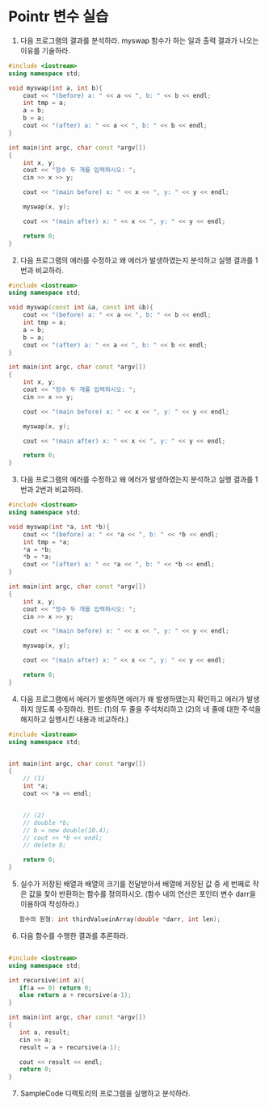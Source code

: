 # Pointr 변수 실습

1. 다음 프로그램의 결과를 분석하라. myswap 함수가 하는 일과 출력 결과가 나오는 이유를 기술하라.  

```c++
#include <iostream>
using namespace std;

void myswap(int a, int b){
	cout << "(before) a: " << a << ", b: " << b << endl;
	int tmp = a;
	a = b;
	b = a;
	cout << "(after) a: " << a << ", b: " << b << endl;
}

int main(int argc, char const *argv[])
{
	int x, y;
	cout << "정수 두 개를 입력하시오: ";
	cin >> x >> y;

	cout << "(main before) x: " << x << ", y: " << y << endl;

	myswap(x, y);

	cout << "(main after) x: " << x << ", y: " << y << endl;

	return 0;
}
```

2. 다음 프로그램의 에러를 수정하고 왜 에러가 발생하였는지 분석하고 실행 결과를 1번과 비교하라. 

```c++
#include <iostream>
using namespace std;

void myswap(const int &a, const int &b){
	cout << "(before) a: " << a << ", b: " << b << endl;
	int tmp = a;
	a = b;
	b = a;
	cout << "(after) a: " << a << ", b: " << b << endl;
}

int main(int argc, char const *argv[])
{
	int x, y;
	cout << "정수 두 개를 입력하시오: ";
	cin >> x >> y;

	cout << "(main before) x: " << x << ", y: " << y << endl;

	myswap(x, y);

	cout << "(main after) x: " << x << ", y: " << y << endl;

	return 0;
}
````

3. 다음 프로그램의 에러를 수정하고 왜 에러가 발생하였는지 분석하고 실행 결과를 1번과 2번과 비교하라. 
```c++
#include <iostream>
using namespace std;

void myswap(int *a, int *b){
	cout << "(before) a: " << *a << ", b: " << *b << endl;
	int tmp = *a;
	*a = *b;
	*b = *a;
	cout << "(after) a: " << *a << ", b: " << *b << endl;
}

int main(int argc, char const *argv[])
{
	int x, y;
	cout << "정수 두 개를 입력하시오: ";
	cin >> x >> y;

	cout << "(main before) x: " << x << ", y: " << y << endl;

	myswap(x, y);

	cout << "(main after) x: " << x << ", y: " << y << endl;

	return 0;
}
````

4. 다음 프로그램에서 에러가 발생하면 에러가 왜 발생하였는지 확인하고 에러가 발생하지 않도록 수정하라. 힌트: (1)의 두 줄을 주석처리하고 (2)의 네 줄에 대한 주석을 해지하고 실행시킨 내용과 비교하라.)

```c++
#include <iostream>
using namespace std;


int main(int argc, char const *argv[])
{
	// (1)
	int *a;
	cout << *a << endl;


	// (2)
	// double *b;
	// b = new double(10.4);   
	// cout << *b << endl;
	// delete b;               

	return 0;
}
```

5. 실수가 저장된 배열과 배열의 크기를 전달받아서 배열에 저장된 값 중 세 번째로 작은 값을 찾아 반환하는 함수를 정의하시오. (함수 내의 연산은 포인터 변수 darr을 이용하여 작성하라.)
```c++
   함수의 원형: int thirdValueinArray(double *darr, int len);
```

6. 다음 함수를 수행한 결과를 추론하라.

``` c++

#include <iostream>
using namespace std;

int recursive(int a){
   if(a == 0) return 0;
   else return a + recursive(a-1);
}

int main(int argc, char const *argv[])
{
   int a, result;
   cin >> a;
   result = a + recursive(a-1);

   cout << result << endl;
   return 0;
}
```

7. SampleCode 디렉토리의 프로그램을 실행하고 분석하라.  
